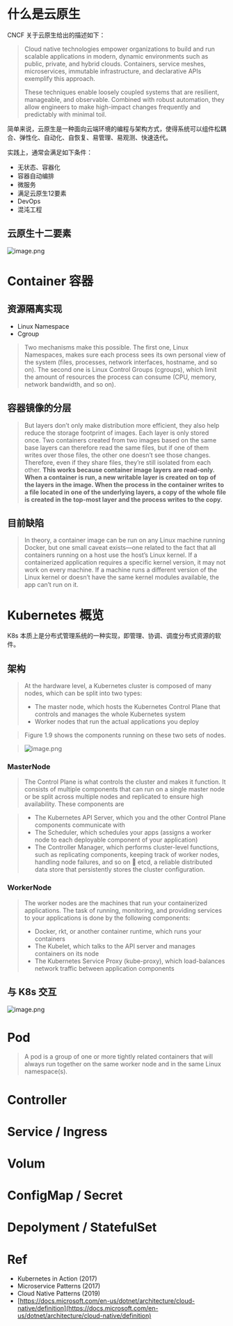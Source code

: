 # 什么是云原生

CNCF 关于云原生给出的描述如下：

> Cloud native technologies empower organizations to build and run scalable applications in modern, dynamic environments such as public, private, and hybrid clouds. Containers, service meshes, microservices, immutable infrastructure, and declarative APIs exemplify this approach.
>
> These techniques enable loosely coupled systems that are resilient, manageable, and observable. Combined with robust automation, they allow engineers to make high-impact changes frequently and predictably with minimal toil.

简单来说，云原生是一种面向云端环境的编程与架构方式，使得系统可以组件松耦合、弹性化、自动化、自恢复、易管理、易观测、快速迭代。

实践上，通常会满足如下条件：

- 无状态、容器化
- 容器自动编排
- 微服务
- 满足云原生12要素
- DevOps
- 混沌工程

## 云原生十二要素

![image.png](https://cdn.nlark.com/yuque/0/2020/png/657413/1593571295049-16176836-0e6b-40b8-9219-88266598be77.png#align=left&display=inline&height=295&margin=%5Bobject%20Object%5D&name=image.png&originHeight=589&originWidth=555&size=407793&status=done&style=none&width=277.5)

# Container 容器

## 资源隔离实现

- Linux Namespace
- Cgroup



> Two mechanisms make this possible. The first one, Linux Namespaces, makes sure each process sees its own personal view of the system (files, processes, network interfaces, hostname, and so on). The second one is Linux Control Groups (cgroups), which limit the amount of resources the process can consume (CPU, memory, network bandwidth, and so on).



## 容器镜像的分层
> But layers don’t only make distribution more efficient, they also help reduce the storage footprint of images. Each layer is only stored once. Two containers created from two images based on the same base layers can therefore read the same files, but if one of them writes over those files, the other one doesn’t see those changes. Therefore, even if they share files, they’re still isolated from each other. **This works because container image layers are read-only. When a container is run, a new writable layer is created on top of the layers in the image. When the process in the container writes to a file located in one of the underlying layers, a copy of the whole file is created in the top-most layer and the process writes to the copy.**



## 目前缺陷
> In theory, a container image can be run on any Linux machine running Docker, but one small caveat exists—one related to the fact that all containers running on a host use the host’s Linux kernel. If a containerized application requires a specific kernel version, it may not work on every machine. If a machine runs a different version of the Linux kernel or doesn’t have the same kernel modules available, the app can’t run on it.


# Kubernetes 概览

K8s 本质上是分布式管理系统的一种实现，即管理、协调、调度分布式资源的软件。

## 架构
> At the hardware level, a Kubernetes cluster is composed of many nodes, which can be split into two types:
> - The master node, which hosts the Kubernetes Control Plane that controls and manages the whole Kubernetes system
> - Worker nodes that run the actual applications you deploy
> 


> Figure 1.9 shows the components running on these two sets of nodes.
> 

> ![image.png](https://cdn.nlark.com/yuque/0/2020/png/657413/1597632396621-bdd78f4f-7302-4cb5-b3d2-26546f87a80b.png#align=left&display=inline&height=340&margin=%5Bobject%20Object%5D&name=image.png&originHeight=680&originWidth=1466&size=99085&status=done&style=none&width=733)



### MasterNode
> The Control Plane is what controls the cluster and makes it function. It consists of multiple components that can run on a single master node or be split across multiple nodes and replicated to ensure high availability. These components are
> 

> - The Kubernetes API Server, which you and the other Control Plane components communicate with
> - The Scheduler, which schedules your apps (assigns a worker node to each deployable component of your application)
> - The Controller Manager, which performs cluster-level functions, such as replicating components, keeping track of worker nodes, handling node failures, and so on  etcd, a reliable distributed data store that persistently stores the cluster configuration.



### WorkerNode
> The worker nodes are the machines that run your containerized applications. The task of running, monitoring, and providing services to your applications is done by the following components:
> - Docker, rkt, or another container runtime, which runs your containers
> - The Kubelet, which talks to the API server and manages containers on its node
> - The Kubernetes Service Proxy (kube-proxy), which load-balances network traffic between application components



## 与 K8s 交互
![image.png](https://cdn.nlark.com/yuque/0/2020/png/657413/1597632851502-5a63dbd4-88a3-40bf-9bc4-9a05b1e22bf9.png#align=left&display=inline&height=591&margin=%5Bobject%20Object%5D&name=image.png&originHeight=1182&originWidth=1448&size=202766&status=done&style=none&width=724)




# Pod
> A pod is a group of one or more tightly related containers that will always run together on the same worker node and in the same Linux namespace(s).



# Controller


# Service / Ingress


# Volum


# ConfigMap / Secret


# Depolyment / StatefulSet




# Ref

- Kubernetes in Action (2017)
- Microservice Patterns (2017)
- Cloud Native Patterns (2019)
- [https://docs.microsoft.com/en-us/dotnet/architecture/cloud-native/definition](https://docs.microsoft.com/en-us/dotnet/architecture/cloud-native/definition)
